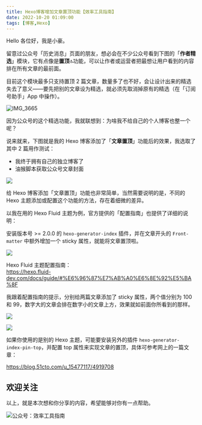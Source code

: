 ```yaml
---
title: Hexo博客增加文章置顶功能【效率工具指南】                
date: 2022-10-20 01:09:00               
tags: [博客,Hexo]                                                                       
---
```


Hello 各位好，我是小豪。   

留意过公众号「历史消息」页面的朋友，想必会在不少公众号看到下图的「**作者精选**」模块，它有点像是**置顶**🔝功能，可以让作者或运营者把最想让用户看到的内容排在所有文章的最前面。   

目前这个模块最多只支持置顶 2 篇文章，数量多了也不好，会让设计出来的精选失去了意义——要先把别的文章设为精选，就必须先取消掉原有的精选（在「订阅号助手」App 中操作）。           

![IMG_3665](https://article-picbed-1302715071.cos.ap-guangzhou.myqcloud.com/2022/10/20/img3665.JPEG)

因为公众号的这个精选功能，我就联想到：为啥我不给自己的个人博客也整一个呢？     

说来就来，下图就是我的 Hexo 博客添加了「**文章置顶**」功能后的效果，我选取了其中 2 篇用作测试：  

* 我终于拥有自己的独立博客了   
* 油猴脚本获取公众号文章封面       

![](https://article-picbed-1302715071.cos.ap-guangzhou.myqcloud.com/2022/10/20/16661981781654.jpg)

给 Hexo 博客添加「文章置顶」功能也非常简单，当然需要说明的是，不同的 Hexo 主题添加或配置这个功能的方法，存在着细微的差异。  

以我在用的 Hexo Fluid 主题为例，官方提供的「配置指南」也提供了详细的说明：  

安装版本号 >= 2.0.0 的 `hexo-generator-index` 插件，并在文章开头的 `Front-matter` 中额外增加一个 sticky 属性，就能将文章置顶啦。  

![](https://article-picbed-1302715071.cos.ap-guangzhou.myqcloud.com/2022/10/20/16661986069840.jpg)

Hexo Fluid 主题配置指南：       
https://hexo.fluid-dev.com/docs/guide/#%E6%96%87%E7%AB%A0%E6%8E%92%E5%BA%8F


我跟着配置指南的提示，分别给两篇文章添加了 sticky 属性，两个值分别为 100 和 99，数字大的文章会排在数字小的文章上方，效果就如前面你所看到的那样。           

![](https://article-picbed-1302715071.cos.ap-guangzhou.myqcloud.com/2022/10/20/16661984858109.jpg)


![](https://article-picbed-1302715071.cos.ap-guangzhou.myqcloud.com/2022/10/20/16661988818465.jpg)


如果你使用的是别的 Hexo 主题，可能要安装另外的插件 `hexo-generator-index-pin-top`，并配置 top 属性来实现文章的置顶，具体可参考网上的一篇文章：   

https://blog.51cto.com/u_15477117/4919708  


## 欢迎关注     

以上，就是本次想和你分享的内容，希望能够对你有一点帮助。     

![公众号：效率工具指南](https://article-picbed-1302715071.cos.ap-guangzhou.myqcloud.com/2021/05/28/gong-zhong-hao-wei-bu-er-wei-ma-dailogo.png)       



